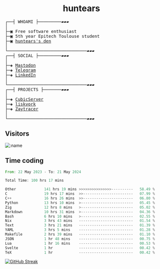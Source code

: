 <h1 align="center">
huntears
</h1>
<!-- <p align="center">
<img src=https://huntears.com/img/pfp.webp width=30%/>
</p>
<style>
img {
    border-radius: 50%;
}
</style> -->
<pre>
┌──┤ WHOAMI ├─────────▰▰▰
│
├─▣ Free software enthusiast
├─▣ 5th year Epitech Toulouse student
├─▣ <a href="https://huntears.com/">huntears's den</a>
│
└───────────────────────────────▰▰▰
┌──┤ SOCIAL ├─────────▰▰▰
│
├─◈ <a href="https://fosstodon.org/@huntears">Mastodon</a>
├─◈ <a href="https://t.me/huntears">Telegram</a>
├─◈ <a href="https://www.linkedin.com/in/alexandre-flion">LinkedIn</a>
│
└───────────────────────────────▰▰▰
┌──┤ PROJECTS ├───────▰▰▰
│
├─◈ <a href="https://github.com/CubicMC/cubic-server">CubicServer</a>
├─◈ <a href="https://github.com/Epitech/B-AIA-500_liskvork">liskvork</a>
├─◈ <a href="https://github.com/Miou-zora/Zaytracer">Zaytracer</a>
│
└───────────────────────────────▰▰▰
</pre>

## Visitors

![:name](https://count.getloli.com/get/@huntears?theme=rule34)

## Time coding

<!--START_SECTION:wakatime-->

```rust
From: 22 May 2023 - To: 21 May 2024

Total Time: 100 hrs 17 mins

Other             141 hrs 19 mins >>>>>>>>>>>>>>>----------   58.49 %
C                 19 hrs 17 mins  >>-----------------------   07.99 %
C++               16 hrs 26 mins  >>-----------------------   06.80 %
Python            13 hrs 10 mins  >------------------------   05.45 %
Zig               12 hrs 8 mins   >------------------------   05.02 %
Markdown          10 hrs 31 mins  >------------------------   04.36 %
Bash              6 hrs 10 mins   >------------------------   02.55 %
Nix               3 hrs 43 mins   -------------------------   01.54 %
Text              3 hrs 21 mins   -------------------------   01.39 %
YAML              3 hrs 5 mins    -------------------------   01.28 %
Makefile          2 hrs 39 mins   -------------------------   01.10 %
JSON              1 hr 48 mins    -------------------------   00.75 %
Lua               1 hr 16 mins    -------------------------   00.53 %
Svelte            1 hr            -------------------------   00.42 %
TeX               1 hr            -------------------------   00.42 %
```

<!--END_SECTION:wakatime-->

[![GitHub Streak](https://streak-stats.demolab.com?user=huntears)](https://git.io/streak-stats)

